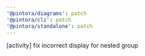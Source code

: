 ```yaml
---
'@pintora/diagrams': patch
'@pintora/cli': patch
'@pintora/standalone': patch
---
```


[activity] fix incorrect display for nested group

